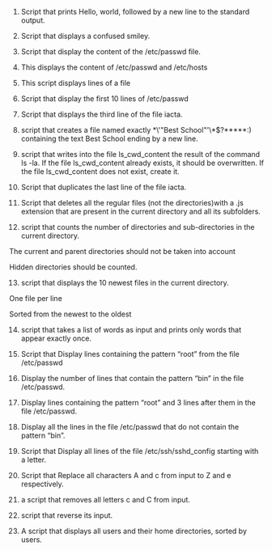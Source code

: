 1.	Script that prints Hello, world, followed by a new line to the standard output. 

2.	Script that displays a confused smiley.

3.	Script that display the content of the /etc/passwd file.

4.	This displays the content of /etc/passwd and /etc/hosts

5.	This script displays lines of a file

6.	Script that display the first 10 lines of /etc/passwd

7.	Script that displays the third line of the file iacta.

8.	script that creates a file named exactly \*\\'"Best School"\'\\*$\?\*\*\*\*\*:) containing the text Best School ending by a new line.

9.	script that writes into the file ls_cwd_content the result of the command ls -la. If the file ls_cwd_content already exists, it should be overwritten. If the file ls_cwd_content does not exist, create it.

10.	Script that duplicates the last line of the file iacta.

11.	Script that deletes all the regular files (not the directories)with a .js extension that are present in the current directory and all its subfolders.

12.	script that counts the number of directories and sub-directories in the current directory.

The current and parent directories should not be taken into account

Hidden directories should be counted.

13.	script that displays the 10 newest files in the current directory.

One file per line

Sorted from the newest to the oldest

14.	script that takes a list of words as input and prints only words that appear exactly once.

15.	Script that Display lines containing the pattern “root” from the file /etc/passwd

16.	Display the number of lines that contain the pattern “bin” in the file /etc/passwd.

17.	Display lines containing the pattern “root” and 3 lines after them in the file /etc/passwd.

18.	 Display all the lines in the file /etc/passwd that do not contain the pattern “bin”.

19.	Script that Display all lines of the file /etc/ssh/sshd_config starting with a letter.

20.	Script that Replace all characters A and c from input to Z and e respectively.

21.	a script that removes all letters c and C from input.

22.	 script that reverse its input.

23.	A script that displays all users and their home directories, sorted by users.











